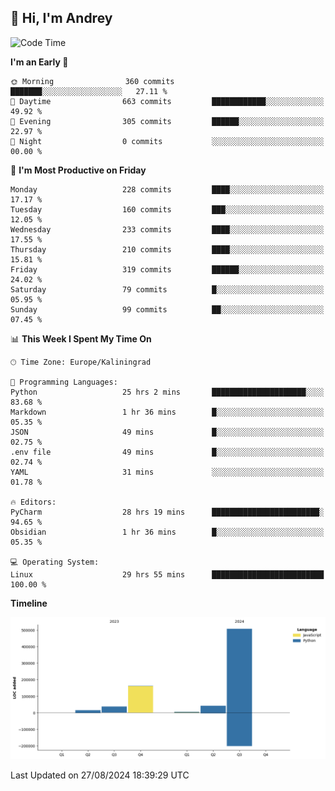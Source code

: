 ## 👋 Hi, I'm Andrey

<!--START_SECTION:waka-->
![Code Time](http://img.shields.io/badge/Code%20Time-363%20hrs%2025%20mins-blue)

**I'm an Early 🐤** 

```text
🌞 Morning                360 commits         ███████░░░░░░░░░░░░░░░░░░   27.11 % 
🌆 Daytime                663 commits         ████████████░░░░░░░░░░░░░   49.92 % 
🌃 Evening                305 commits         ██████░░░░░░░░░░░░░░░░░░░   22.97 % 
🌙 Night                  0 commits           ░░░░░░░░░░░░░░░░░░░░░░░░░   00.00 % 
```
📅 **I'm Most Productive on Friday** 

```text
Monday                   228 commits         ████░░░░░░░░░░░░░░░░░░░░░   17.17 % 
Tuesday                  160 commits         ███░░░░░░░░░░░░░░░░░░░░░░   12.05 % 
Wednesday                233 commits         ████░░░░░░░░░░░░░░░░░░░░░   17.55 % 
Thursday                 210 commits         ████░░░░░░░░░░░░░░░░░░░░░   15.81 % 
Friday                   319 commits         ██████░░░░░░░░░░░░░░░░░░░   24.02 % 
Saturday                 79 commits          █░░░░░░░░░░░░░░░░░░░░░░░░   05.95 % 
Sunday                   99 commits          ██░░░░░░░░░░░░░░░░░░░░░░░   07.45 % 
```


📊 **This Week I Spent My Time On** 

```text
🕑︎ Time Zone: Europe/Kaliningrad

💬 Programming Languages: 
Python                   25 hrs 2 mins       █████████████████████░░░░   83.68 % 
Markdown                 1 hr 36 mins        █░░░░░░░░░░░░░░░░░░░░░░░░   05.35 % 
JSON                     49 mins             █░░░░░░░░░░░░░░░░░░░░░░░░   02.75 % 
.env file                49 mins             █░░░░░░░░░░░░░░░░░░░░░░░░   02.74 % 
YAML                     31 mins             ░░░░░░░░░░░░░░░░░░░░░░░░░   01.78 % 

🔥 Editors: 
PyCharm                  28 hrs 19 mins      ████████████████████████░   94.65 % 
Obsidian                 1 hr 36 mins        █░░░░░░░░░░░░░░░░░░░░░░░░   05.35 % 

💻 Operating System: 
Linux                    29 hrs 55 mins      █████████████████████████   100.00 % 
```

**Timeline**

![Lines of Code chart](https://raw.githubusercontent.com/Mist3s/Mist3s/main/assets/bar_graph.png)


 Last Updated on 27/08/2024 18:39:29 UTC
<!--END_SECTION:waka-->

